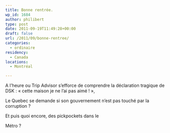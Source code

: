 ```yaml
---
title: Bonne rentrée.
wp_id: 1684
author: philibert
type: post
date: 2011-09-19T11:49:28+00:00
draft: false
url: /2011/09/bonne-rentree/
categories:
  - ordinaire
residency:
  - Canada
locations:
  - Montréal

---
```

A l&rsquo;heure ou Trip Advisor s&rsquo;efforce de comprendre la déclaration tragique de DSK : « cette maison je ne l&rsquo;ai pas aimé ! »,

Le Quebec se demande si son gouvernement n&rsquo;est pas touché par la corruption ?

Et puis quoi encore, des pickpockets dans le
  
Métro ?
